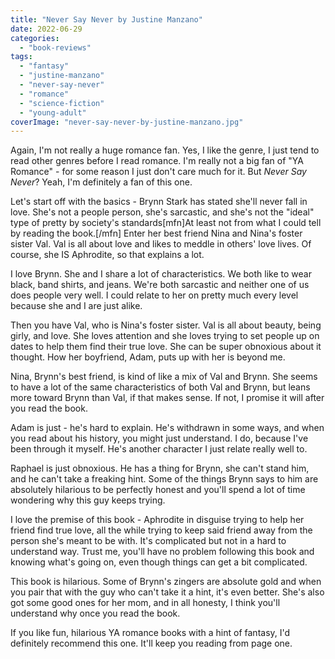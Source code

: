 ```yaml
---
title: "Never Say Never by Justine Manzano"
date: 2022-06-29
categories: 
  - "book-reviews"
tags: 
  - "fantasy"
  - "justine-manzano"
  - "never-say-never"
  - "romance"
  - "science-fiction"
  - "young-adult"
coverImage: "never-say-never-by-justine-manzano.jpg"
---
```


Again, I'm not really a huge romance fan. Yes, I like the genre, I just tend to read other genres before I read romance. I'm really not a big fan of "YA Romance" - for some reason I just don't care much for it. But _Never Say Never_? Yeah, I'm definitely a fan of this one.

Let's start off with the basics - Brynn Stark has stated she'll never fall in love. She's not a people person, she's sarcastic, and she's not the "ideal" type of pretty by society's standards\[mfn\]At least not from what I could tell by reading the book.\[/mfn\] Enter her best friend Nina and Nina's foster sister Val. Val is all about love and likes to meddle in others' love lives. Of course, she IS Aphrodite, so that explains a lot.

I love Brynn. She and I share a lot of characteristics. We both like to wear black, band shirts, and jeans. We're both sarcastic and neither one of us does people very well. I could relate to her on pretty much every level because she and I are just alike.

Then you have Val, who is Nina's foster sister. Val is all about beauty, being girly, and love. She loves attention and she loves trying to set people up on dates to help them find their true love. She can be super obnoxious about it thought. How her boyfriend, Adam, puts up with her is beyond me.

Nina, Brynn's best friend, is kind of like a mix of Val and Brynn. She seems to have a lot of the same characteristics of both Val and Brynn, but leans more toward Brynn than Val, if that makes sense. If not, I promise it will after you read the book.

Adam is just - he's hard to explain. He's withdrawn in some ways, and when you read about his history, you might just understand. I do, because I've been through it myself. He's another character I just relate really well to.

Raphael is just obnoxious. He has a thing for Brynn, she can't stand him, and he can't take a freaking hint. Some of the things Brynn says to him are absolutely hilarious to be perfectly honest and you'll spend a lot of time wondering why this guy keeps trying.

I love the premise of this book - Aphrodite in disguise trying to help her friend find true love, all the while trying to keep said friend away from the person she's meant to be with. It's complicated but not in a hard to understand way. Trust me, you'll have no problem following this book and knowing what's going on, even though things can get a bit complicated.

This book is hilarious. Some of Brynn's zingers are absolute gold and when you pair that with the guy who can't take it a hint, it's even better. She's also got some good ones for her mom, and in all honesty, I think you'll understand why once you read the book.

If you like fun, hilarious YA romance books with a hint of fantasy, I'd definitely recommend this one. It'll keep you reading from page one.
